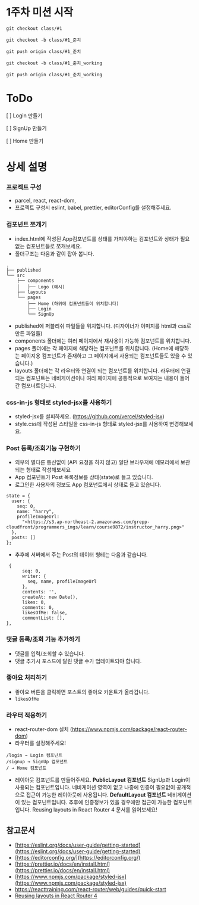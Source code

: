 # 1주차 미션 시작

```
git checkout class/#1

git checkout -b class/#1_준치

git push origin class/#1_준치

git checkout -b class/#1_준치_working

git push origin class/#1_준치_working

```

# ToDo

[ ] Login 만들기

[ ] SignUp 만들기

[ ] Home 만들기

# 상세 설명

### 프로젝트 구성

- parcel, react, react-dom,
- 프로젝트 구성시 eslint, babel, prettier, editorConfig를 설정해주세요.

### 컴포넌트 쪼개기

- index.html에 작성된 App컴포넌트를 상태를 가져야하는 컴포넌트와 상태가 필요없는 컴포넌트들로 쪼개보세요.
- 폴더구조는 다음과 같이 잡아 봅니다.

```
.
├── published
└── src
    ├── components
    │   ├── Logo (예시)
    ├── layouts
    └── pages
        ├── Home (하위에 컴포넌트들이 위치합니다)
        ├── Login
        └── SignUp

```

- published에 퍼블리쉬 파일들을 위치합니다. (디자이너가 이미지를 html과 css로 만든 파일들)
- components 폴더에는 여러 페이지에서 재사용이 가능하 컴포넌트를 위치합니다.
- pages 폴더에는 각 페이지에 해당하는 컴포넌트를 위치합니다. (Home에 해당하는 페이지용 컴포넌트가 존재하고 그 페이지에서 사용되는 컴포넌트들도 있을 수 있습니다.)
- layouts 폴더에는 각 라우터와 연결이 되는 컴포넌트를 위치합니다. 라우터에 연결되는 컴포넌트는 네비게이션이나 여러 페이지에 공통적으로 보여지는 내용이 들어간 컴포너트입니다.

### css-in-js 형태로 styled-jsx를 사용하기

- styled-jsx를 설피하세요. (https://github.com/vercel/styled-jsx)
- style.css에 작성된 스타일을 css-in-js 형태로 styled-jsx를 사용하여 변경해보세요.

### Post 등록/조회기능 구현하기

- 외부의 별다른 통신없이 (API 요청을 하지 않고) 일단 브라우저에 메모리에서 보관되는 형태로 작성해보세요
- App 컴포넌트가 Post 목록정보를 상태(state)로 들고 있습니다.
- 로그인한 사용자의 정보도 App 컴포넌트에서 상태로 들고 있습니다.

```
state = {
  user: {
    seq: 0,
    name: "harry",
    profileImageUrl:
      "<https://s3.ap-northeast-2.amazonaws.com/grepp-cloudfront/programmers_imgs/learn/course9872/instructor_harry.png>"
  },
  posts: []
};

```

- 추후에 서버에서 주는 Post의 데이터 형테는 다음과 같습니다.

```
 {
      seq: 0,
      writer: {
        seq, name, profileImageUrl
      },
      contents: '',
      createAt: new Date(),
      likes: 0,
      comments: 0,
      likesOfMe: false,
      commentList: [],
},
```

### 댓글 등록/조회 기능 추가하기

- 댓글를 입력/조회할 수 있습니다.
- 댓글 추가시 포스드에 달린 댓글 수가 업데이트되야 합니다.

### 좋아요 처리하기

- 좋아요 버튼을 클릭하면 포스트의 좋아요 카운트가 올라갑니다.
- `likesOfMe`

### 라우터 적용하기

- react-router-dom 설치 (https://www.npmjs.com/package/react-router-dom)
- 라우터를 설정해주세요!

```
/login → Login 컴포넌트
/signup → SignUp 컴포넌트
/ → Home 컴포넌트
```

- 레이아웃 컴포넌트를 만들어주세요.
  **PublicLayout 컴포넌트**
  SignUp과 Login이 사용되는 컴포넌트입니다. 네비게이션 영역이 없고 나중에 인증이 필요없이 공개적으로 접근이 가능한 레이아웃에 사용됩니다.
  **DefaultLayout 컴포넌트**
  네비게이션이 있는 컴포넌트입니다. 추후에 인증정보가 있을 경우에만 접근이 가능한 컴포넌트입니다.
  Reusing layouts in React Router 4 문서를 읽어보세요!

## 참고문서

- [https://eslint.org/docs/user-guide/getting-started](https://eslint.org/docs/user-guide/getting-started)
- [https://editorconfig.org/](https://editorconfig.org/)
- [https://prettier.io/docs/en/install.html](https://prettier.io/docs/en/install.html)
- [https://www.npmjs.com/package/styled-jsx](https://www.npmjs.com/package/styled-jsx)
- https://reacttraining.com/react-router/web/guides/quick-start
- [Reusing layouts in React Router 4](https://simonsmith.io/reusing-layouts-in-react-router-4)
